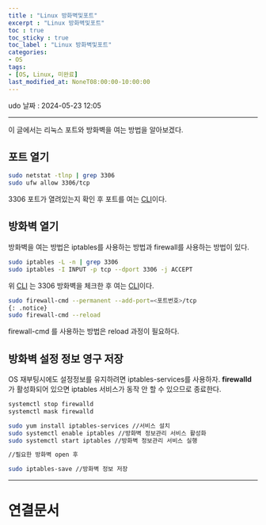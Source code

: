 ```yaml
---
title : "Linux 방화벽및포트"
excerpt : "Linux 방화벽및포트"
toc : true
toc_sticky : true
toc_label : "Linux 방화벽및포트"
categories:
- OS
tags:
- [OS, Linux, 미완료]
last_modified_at: NoneT08:00:00-10:00:00
---
```

udo  날짜 : 2024-05-23 12:05
  
---
  
  이 글에서는 리눅스 포트와 방화벽을 여는 방법을 알아보겠다.
  
## 포트 열기
  
```bash
sudo netstat -tlnp | grep 3306
sudo ufw allow 3306/tcp
```

 3306 포트가 열려있는지 확인 후 포트를 여는 [CLI](../../cli/cli-CLI)이다.
  
## 방화벽 열기
 방화벽을 여는 방법은 iptables를 사용하는 방법과 firewall를 사용하는 방법이 있다.
  
```bash
sudo iptables -L -n | grep 3306
sudo iptables -I INPUT -p tcp --dport 3306 -j ACCEPT
```
 위 [CLI](../../cli/cli-CLI) 는 3306 방화벽을 체크한 후 여는 [CLI](../../cli/cli-CLI)이다.
  
```bash
sudo firewall-cmd --permanent --add-port=<포트번호>/tcp 
{: .notice}  
sudo firewall-cmd --reload
```
 firewall-cmd 를 사용하는 방법은 reload 과정이 필요하다.
  
## 방화벽 설정 정보 영구 저장
 OS 재부팅시에도 설정정보를 유지하려면 iptables-services를 사용하자. **firewalld** 가 활성화되어 있으면 iptables 서비스가 동작 안 할 수 있으므로 종료한다.
  
```bash
systemctl stop firewalld
systemctl mask firewalld
```
  
```bash
sudo yum install iptables-services //서비스 설치
sudo systemctl enable iptables //방화벽 정보관리 서비스 활성화
sudo systemctl start iptables //방화벽 정보관리 서비스 실행

//필요한 방화벽 open 후

sudo iptables-save //방화벽 정보 저장
```
  
---
  
# 연결문서
